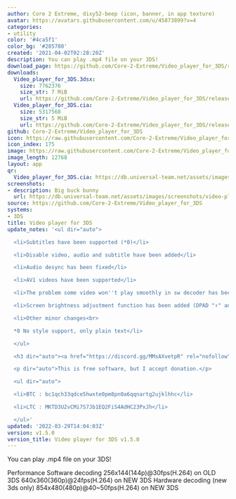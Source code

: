 ```yaml
---
author: Core 2 Extreme, dixy52-beep (icon, banner, in app texture)
avatar: https://avatars.githubusercontent.com/u/45873899?v=4
categories:
- utility
color: '#4ca5f1'
color_bg: '#285780'
created: '2021-04-02T02:28:20Z'
description: You can play .mp4 file on your 3DS!
download_page: https://github.com/Core-2-Extreme/Video_player_for_3DS/releases
downloads:
  Video_player_for_3DS.3dsx:
    size: 7762376
    size_str: 7 MiB
    url: https://github.com/Core-2-Extreme/Video_player_for_3DS/releases/download/v1.5.0/Video_player_for_3DS.3dsx
  Video_player_for_3DS.cia:
    size: 5317568
    size_str: 5 MiB
    url: https://github.com/Core-2-Extreme/Video_player_for_3DS/releases/download/v1.5.0/Video_player_for_3DS.cia
github: Core-2-Extreme/Video_player_for_3DS
icon: https://raw.githubusercontent.com/Core-2-Extreme/Video_player_for_3DS/main/resource/icon.png
icon_index: 175
image: https://raw.githubusercontent.com/Core-2-Extreme/Video_player_for_3DS/main/resource/banner.png
image_length: 12768
layout: app
qr:
  Video_player_for_3DS.cia: https://db.universal-team.net/assets/images/qr/video_player_for_3ds-cia.png
screenshots:
- description: Big buck bunny
  url: https://db.universal-team.net/assets/images/screenshots/video-player-for-3ds/big-buck-bunny.png
source: https://github.com/Core-2-Extreme/Video_player_for_3DS
systems:
- 3DS
title: Video player for 3DS
update_notes: '<ul dir="auto">

  <li>Subtitles have been supported (*0)</li>

  <li>Disable video, audio and subtitle have been added</li>

  <li>Audio desync has been fixed</li>

  <li>AV1 videos have been supported</li>

  <li>The problem some video won''t play smoothly in sw decoder has been fixed</li>

  <li>Screen brightness adjustment function has been added (DPAD "↑" and "↓")</li>

  <li>Other minor changes<br>

  *0 No style support, only plain text</li>

  </ul>

  <h3 dir="auto"><a href="https://discord.gg/MMsAXvetpR" rel="nofollow">Discord channnel</a></h3>

  <p dir="auto">This is free software, but I accept donation.</p>

  <ul dir="auto">

  <li>BTC : bc1qch33qdce5hwxte0pm8pn0a6qqnartg2ujklhhc</li>

  <li>LTC : MKTD3U2vCMi7S7Jb1EQ2FiS4AdHC23PxJh</li>

  </ul>'
updated: '2022-03-29T14:04:03Z'
version: v1.5.0
version_title: Video player for 3DS v1.5.0
---
```

You can play .mp4 file on your 3DS!

Performance
Software decoding
256x144(144p)@30fps(H.264) on OLD 3DS
640x360(360p)@24fps(H.264) on NEW 3DS
Hardware decoding (new 3ds only)
854x480(480p)@40~50fps(H.264) on NEW 3DS